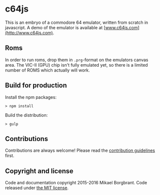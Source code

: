 # c64js

This is an embryo of a commodore 64 emulator, written from scratch in javascript. A demo of the emulator is available at [www.c64js.com](http://www.c64js.com).

## Roms

In order to run roms, drop them in `.prg`-format on the emulators canvas area. The VIC-II (GPU) chip isn't fully emulated yet, so there is a limited number of ROMS which actually will work.

## Build for production

Install the npm packages:

`> npm install`

Build the distribution:

`> gulp`

## Contributions

Contributions are always welcome! Please read the [contribution guidelines](CONTRIBUTING.MD) first.

## Copyright and license
Code and documentation copyright 2015-2016 Mikael Borgbrant. Code released under [the MIT license](LICENSE.MD).
